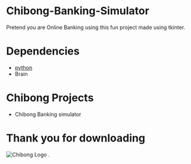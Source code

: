 # Chibong-Banking-Simulator
Pretend you are Online Banking using this fun project made using tkinter.

# Dependencies 
 * [python](https://www.python.org/downloads)
 * Brain
 
 # Chibong Projects
 * Chibong Banking simulator
 
 # Thank you for downloading

![Chibong Logo](https://user-images.githubusercontent.com/102298656/165674962-f6f27bfb-6fed-4f9b-8414-b52673904322.png)
.

